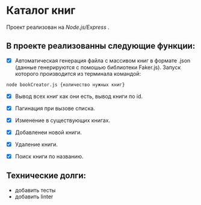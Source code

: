 # Каталог книг
Проект реализован на *Node.js/Express* .
## В проекте реализованны следующие функции:
- [x] Автоматическая генерация файла с массивом книг в формате .json (данные генерируются с помошью библиотеки Faker.js). Запуск которого производится из терминала командой: 
```sh 
node bookCreator.js {количество нужных книг}
```
- [x] Вывод всех книг как они есть, вывод книги по id.
- [x] Пагинация при вызове списка.
- [x] Изменение в существующих книгах.
- [x] Добавленеи новой книги.
- [x] Удаление книги.
- [x] Поиск книги по названию.


## Технические долги:
- добавить тесты
- добавить linter

